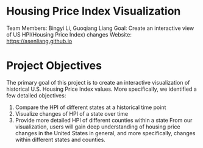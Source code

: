 # Housing Price Index Visualization

Team Members: Bingyi Li, Guoqiang Liang
Goal: Create an interactive view of US HPI(Housing Price Index) changes
Website: https://asenliang.github.io  

# Project Objectives
The primary goal of this project is to create an interactive visualization of historical U.S.
Housing Price Index values. More specifically, we identified a few detailed objectives:
1. Compare the HPI of different states at a historical time point
2. Visualize changes of HPI of a state over time
3. Provide more detailed HPI of different counties within a state
From our visualization, users will gain deep understanding of housing price changes in
the United States in general, and more specifically, changes within different states and
counties.
